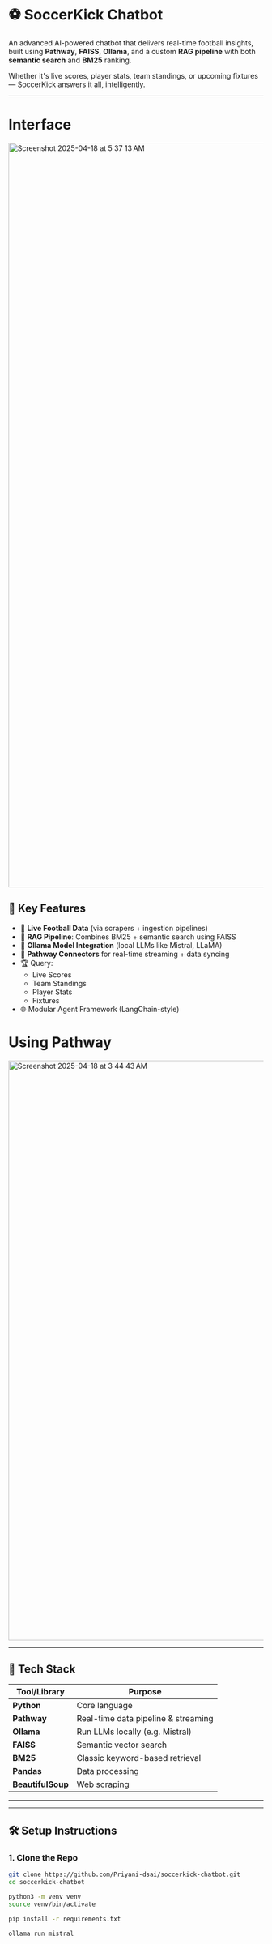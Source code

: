 # ⚽ SoccerKick Chatbot

An advanced AI-powered chatbot that delivers real-time football insights, built using **Pathway**, **FAISS**, **Ollama**, and a custom **RAG pipeline** with both **semantic search** and **BM25** ranking.

Whether it's live scores, player stats, team standings, or upcoming fixtures — SoccerKick answers it all, intelligently.

---
# Interface
<img width="1470" alt="Screenshot 2025-04-18 at 5 37 13 AM" src="https://github.com/user-attachments/assets/46cc0304-781b-426d-a597-9f8e9180e5f7" />


## 🧠 Key Features

- 📡 **Live Football Data** (via scrapers + ingestion pipelines)
- 🧠 **RAG Pipeline**: Combines BM25 + semantic search using FAISS
- 🤖 **Ollama Model Integration** (local LLMs like Mistral, LLaMA)
- 🔌 **Pathway Connectors** for real-time streaming + data syncing
- 🏆 Query:
  - Live Scores
  - Team Standings
  - Player Stats
  - Fixtures
- 🌐 Modular Agent Framework (LangChain-style)

# Using Pathway
<img width="1145" alt="Screenshot 2025-04-18 at 3 44 43 AM" src="https://github.com/user-attachments/assets/a2559a6c-2b75-49fb-85a6-6c4191b9127e" />

---

## 🧰 Tech Stack

| Tool/Library     | Purpose                            |
|------------------|------------------------------------|
| **Python**       | Core language                      |
| **Pathway**      | Real-time data pipeline & streaming|
| **Ollama**       | Run LLMs locally (e.g. Mistral)    |
| **FAISS**        | Semantic vector search             |
| **BM25**         | Classic keyword-based retrieval    |
| **Pandas**       | Data processing                    |
| **BeautifulSoup**| Web scraping                       |

---


---

## 🛠️ Setup Instructions

### 1. Clone the Repo

```bash
git clone https://github.com/Priyani-dsai/soccerkick-chatbot.git
cd soccerkick-chatbot

python3 -m venv venv
source venv/bin/activate

pip install -r requirements.txt

ollama run mistral

